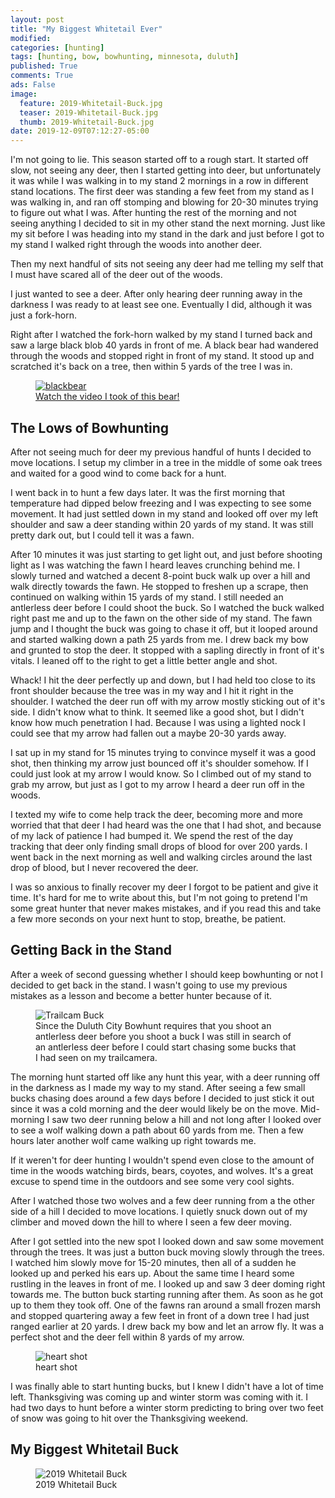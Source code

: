 ```yaml
---
layout: post
title: "My Biggest Whitetail Ever"
modified:
categories: [hunting]
tags: [hunting, bow, bowhunting, minnesota, duluth]
published: True
comments: True
ads: False
image:
  feature: 2019-Whitetail-Buck.jpg
  teaser: 2019-Whitetail-Buck.jpg
  thumb: 2019-Whitetail-Buck.jpg
date: 2019-12-09T07:12:27-05:00
---
```


I'm not going to lie. This season started off to a rough start. It started off slow, not seeing any deer, then I started getting into deer, but unfortunately it was while I was walking in to my stand 2 mornings in a row in different stand locations. The first deer was standing a few feet from my stand as I was walking in, and ran off stomping and blowing for 20-30 minutes trying to figure out what I was. After hunting the rest of the morning and not seeing anything I decided to sit in my other stand the next morning. Just like my sit before I was heading into my stand in the dark and just before I got to my stand I walked right through the woods into another deer.

Then my next handful of sits not seeing any deer had me telling my self that I must have scared all of the deer out of the woods.

I just wanted to see a deer. After only hearing deer running away in the darkness I was ready to at least see one. Eventually I did, although it was just a fork-horn.

Right after I watched the fork-horn walked by my stand I turned back and saw a large black blob 40 yards in front of me. A black bear had wandered through the woods and stopped right in front of my stand. It stood up and scratched it's back on a tree, then within 5 yards of the tree I was in.

<figure>
<a target="_blank" href="https://www.instagram.com/p/B3f8ngPh0Ku/?utm_source=ig_web_button_share_sheet" title="watch on Instagram"><img src="/images/bear.jpg" alt="blackbear"></a>
<figcaption><a target="_blank" href="https://www.instagram.com/p/B3f8ngPh0Ku/?utm_source=ig_web_button_share_sheet" title="watch on Instagram">Watch the video I took of this bear!</a></figcaption>
</figure>

## The Lows of Bowhunting

After not seeing much for deer my previous handful of hunts I decided to move locations. I setup my climber in a tree in the middle of some oak trees and waited for a good wind to come back for a hunt.

I went back in to hunt a few days later. It was the first morning that temperature had dipped below freezing and I was expecting to see some movement. It had just settled down in my stand and looked off over my left shoulder and saw a deer standing within 20 yards of my stand. It was still pretty dark out, but I could tell it was a fawn.

After 10 minutes it was just starting to get light out, and just before shooting light as I was watching the fawn I heard leaves crunching behind me. I slowly turned and watched a decent 8-point buck walk up over a hill and walk directly towards the fawn. He stopped to freshen up a scrape, then continued on walking within 15 yards of my stand. I still needed an antlerless deer before I could shoot the buck. So I watched the buck walked right past me and up to the fawn on the other side of my stand. The fawn jump and I thought the buck was going to chase it off, but it looped around and started walking down a path 25 yards from me. I drew back my bow and grunted to stop the deer. It stopped with a sapling directly in front of it's vitals. I leaned off to the right to get a little better angle and shot.

Whack! I hit the deer perfectly up and down, but I had held too close to its front shoulder because the tree was in my way and I hit it right in the shoulder. I watched the deer run off with my arrow mostly sticking out of it's side. I didn't know what to think. It seemed like a good shot, but I didn't know how much penetration I had. Because I was using a lighted nock I could see that my arrow had fallen out a maybe 20-30 yards away.

I sat up in my stand for 15 minutes trying to convince myself it was a good shot, then thinking my arrow just bounced off it's shoulder somehow. If I could just look at my arrow I would know. So I climbed out of my stand to grab my arrow, but just as I got to my arrow I heard a deer run off in the woods.

I texted my wife to come help track the deer, becoming more and more worried that that deer I had heard was the one that I had shot, and because of my lack of patience I had bumped it. We spend the rest of the day tracking that deer only finding small drops of blood for over 200 yards. I went back in the next morning as well and walking circles around the last drop of blood, but I never recovered the deer.

I was so anxious to finally recover my deer I forgot to be patient and give it time. It's hard for me to write about this, but I'm not going to pretend I'm some great hunter that never makes mistakes, and if you read this and take a few more seconds on your next hunt to stop, breathe, be patient.

## Getting Back in the Stand

After a week of second guessing whether I should keep bowhunting or not I decided to get back in the stand. I wasn't going to use my previous mistakes as a lesson and become a better hunter because of it.

<figure>
    <img src="/images/STC_0022.jpg" alt="Trailcam Buck">
    <figcaption>Since the Duluth City Bowhunt requires that you shoot an antlerless deer before you shoot a buck I was still in search of an antlerless deer before I could start chasing some bucks that I had seen on my trailcamera.</figcaption>
</figure>

The morning hunt started off like any hunt this year, with a deer running off in the darkness as I made my way to my stand. After seeing a few small bucks chasing does around a few days before I decided to just stick it out since it was a cold morning and the deer would likely be on the move. Mid-morning I saw two deer running below a hill and not long after I looked over to see a wolf walking down a path about 60 yards from me. Then a few hours later another wolf came walking up right towards me.

If it weren't for deer hunting I wouldn't spend even close to the amount of time in the woods watching birds, bears, coyotes, and wolves. It's a great excuse to spend time in the outdoors and see some very cool sights.

After I watched those two wolves and a few deer running from a the other side of a hill I decided to move locations. I quietly snuck down out of my climber and moved down the hill to where I seen a few deer moving.

After I got settled into the new spot I looked down and saw some movement through the trees. It was just a button buck moving slowly through the trees. I watched him slowly move for 15-20 minutes, then all of a sudden he looked up and perked his ears up. About the same time I heard some rustling in the leaves in front of me. I looked up and saw 3 deer doming right towards me. The button buck starting running after them. As soon as he got up to them they took off. One of the fawns ran around a small frozen marsh and stopped quartering away a few feet in front of a down tree I had just ranged earlier at 20 yards. I drew back my bow and let an arrow fly. It was a perfect shot and the deer fell within 8 yards of my arrow.

<figure>
    <img src="/images/heart-shot.jpg" alt="heart shot">
    <figcaption>heart shot</figcaption>
</figure>

<!-- I was so happy to get a great shot on a deer, and honestly I wouldn't have taken a shot unless it was an a daylight shot at a antlerless deer that was standing still, broadside or quarting away, within 20 yards, and that didn't know I was there. And that's just what happened. because I there is more to my hunting story that I had left out and have a hard time talking about. and  I was cutting it close with my Montana hunting trip coming up in a few days, but I was happy to get some meat in the freezer and to finally start hunting bucks! -->

I was finally able to start hunting bucks, but I knew I didn't have a lot of time left. Thanksgiving was coming up and winter storm was coming with it. I had two days to hunt before a winter storm predicting to bring over two feet of snow was going to hit over the Thanksgiving weekend.





## My Biggest Whitetail Buck

<figure>
    <img src="/images/2019-Whitetail-Buck-2.jpg" alt="2019 Whitetail Buck">
    <figcaption>2019 Whitetail Buck</figcaption>
</figure>


<!-- <figure>
    <img src="/images/*.jpg" alt="*">
    <figcaption>*</figcaption>
</figure> -->
